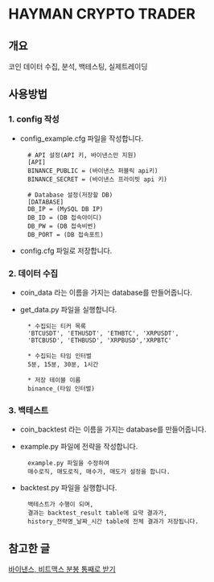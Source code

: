 # HAYMAN CRYPTO TRADER

## 개요 
코인 데이터 수집, 분석, 백테스팅, 실제트레이딩

## 사용방법

### 1. config 작성
* config_example.cfg 파일을 작성합니다.

        # API 설정(API 키, 바이낸스만 지원)
        [API]
        BINANCE_PUBLIC = (바이낸스 퍼블릭 api키)
        BINANCE_SECRET = (바이낸스 프라이빗 api 키)

        # Database 설정(저장할 DB)
        [DATABASE]
        DB_IP = (MySQL DB IP)
        DB_ID = (DB 접속아이디)
        DB_PW = (DB 접속비번)
        DB_PORT = (DB 접속포트)

* config.cfg 파일로 저장합니다.

### 2. 데이터 수집 
* coin_data 라는 이름을 가지는 database를 만들어줍니다.
* get_data.py 파일을 실행합니다.
    
        * 수집되는 티커 목록
        'BTCUSDT', 'ETHUSDT', 'ETHBTC', 'XRPUSDT',
        'BTCBUSD', 'ETHBUSD', 'XRPBUSD','XRPBTC'

        * 수집되는 타임 인터벌
        5분, 15분, 30분, 1시간

        * 저장 테이블 이름
        binance_(타임 인터벌) 

### 3. 백테스트
* coin_backtest 라는 이름을 가지는 database를 만들어줍니다.
* example.py 파일에 전략을 작성합니다.

        example.py 파일을 수정하여
        매수로직, 매도로직, 매수가, 매도가 설정을 합니다.

* backtest.py 파일을 실행합니다.
        
        백테스트가 수행이 되며,
        결과는 backtest_result table에 요약 결과가,
        history_전략명_날짜_시간 table에 전체 결과가 저장됩니다.

## 참고한 글
[바이낸스, 비트맥스 분봉 통째로 받기](https://medium.com/swlh/retrieving-full-historical-data-for-every-cryptocurrency-on-binance-bitmex-using-the-python-apis-27b47fd8137f)

